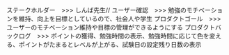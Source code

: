 ステークホルダー　>>>  しんば先生//
ユーザー確認　>>> 勉強のモチベーションを維持、向上を目標としているので、社会人や学生
プロダクトゴール　>>> ユーザーのモチベーション維持や目標の管理ができるようにする
プロダクトバックログ　>>> ポイントの獲得、勉強時間の表示、勉強時間に応じて色を変える、ポイントがたまるとレベルが上がる、試験日の設定残り日数の表示
